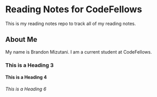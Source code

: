 # Reading Notes for CodeFellows

This is my reading notes repo to track all of my reading notes.

## About Me

My name is Brandon Mizutani. I am a current student at CodeFellows.

### This is a Heading 3
#### This is a Heading 4
###### This is a Heading 6
